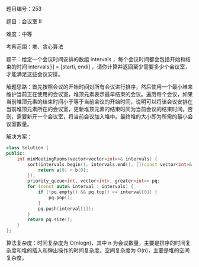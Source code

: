 题目编号：253

题目：会议室 II

难度：中等

考察范围：堆、贪心算法

题干：给定一个会议时间安排的数组 intervals ，每个会议时间都会包括开始和结束的时间 intervals[i] = [starti, endi] ，请你计算并返回至少需要多少个会议室，才能满足这些会议安排。

解题思路：首先按照会议的开始时间对所有会议进行排序，然后使用一个最小堆来维护当前正在使用的会议室，堆顶元素表示最早结束的会议。遍历每个会议，如果当前堆顶元素的结束时间小于等于当前会议的开始时间，说明可以将该会议安排在当前堆顶元素所在的会议室，更新堆顶元素的结束时间为当前会议的结束时间。否则，需要新开一个会议室，将当前会议加入堆中。最终堆的大小即为所需的最小会议室数量。

解决方案：

```cpp
class Solution {
public:
    int minMeetingRooms(vector<vector<int>>& intervals) {
        sort(intervals.begin(), intervals.end(), [](const vector<int>& a, const vector<int>& b) {
            return a[0] < b[0];
        });
        priority_queue<int, vector<int>, greater<int>> pq;
        for (const auto& interval : intervals) {
            if (!pq.empty() && pq.top() <= interval[0]) {
                pq.pop();
            }
            pq.push(interval[1]);
        }
        return pq.size();
    }
};
```

算法复杂度：时间复杂度为 O(nlogn)，其中 n 为会议数量，主要是排序的时间复杂度和堆的插入和弹出操作的时间复杂度。空间复杂度为 O(n)，主要是堆的空间复杂度。